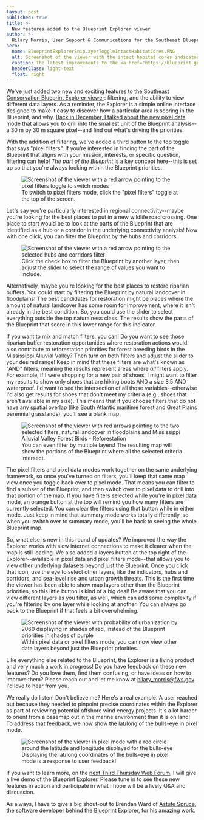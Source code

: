 ```yaml
---
layout: post
published: true
title: >-
  New features added to the Blueprint Explorer viewer
author: >-
  Hilary Morris, User Support & Communications for the Southeast Blueprint
hero:
  name: BlueprintExplorerSnipLayerToggleIntactHabitatCores.PNG
  alt: Screenshot of the viewer with the intact habitat cores indicator layer displaying in shades of red, instead of the Blueprint priorities in shades of purple.
  caption: The latest improvements to the <a href="https://blueprint.geoplatform.gov/southeast/">Blueprint Explorer</a> allow you to filter the Blueprint by the underlying indicators and view different layers on the map.
  headerClass: light-text
  float: right
---
```

We've just added two new and exciting features to [the Southeast Conservation Blueprint Explorer viewer](https://secassoutheast.org/2022/12/20/the-Southeast-Blueprint-Explorer-Now-with-more-to-explore.html): filtering, and the ability to view different data layers. As a reminder, the Explorer is a simple online interface designed to make it easy to discover how a particular area is scoring in the Blueprint, and why. [Back in December, I talked about the new pixel data mode](https://secassoutheast.org/2022/11/15/Southeast-Blueprint-Explorer-updated-with-2022-data.html) that allows you to drill into the smallest unit of the Blueprint analysis--a 30 m by 30 m square pixel--and find out what's driving the priorities.<!--more-->

With the addition of filtering, we've added a third button to the top toggle that says "pixel filters". If you're interested in finding the part of the Blueprint that aligns with your mission, interests, or specific question, filtering can help! _The part of the Blueprint_ is a key concept here--this is set up so that you're always looking within the Blueprint priorities.

<figure>
  <img src="{{site.baseurl}}/images/BlueprintExplorerSnipPixelFiltersToggle.PNG" alt="Screenshot of the viewer with a red arrow pointing to the pixel filters toggle to switch modes"/>
  <figcaption>To switch to pixel filters mode, click the "pixel filters" toggle at the top of the screen.</figcaption>
</figure>

Let's say you're particularly interested in regional connectivity--maybe you're looking for the best places to put in a new wildlife road crossing. One place to start would be to look at the parts of the Blueprint that are identified as a hub or a corridor in the underlying connectivity analysis! Now with one click, you can filter the Blueprint by the hubs and corridors.

<figure>
  <img src="{{site.baseurl}}/images/BlueprintExplorerSnipPixelFilterHubsCorridors.PNG" alt="Screenshot of the viewer with a red arrow pointing to the selected hubs and corridors filter"/>
  <figcaption>Click the check box to filter the Blueprint by another layer, then adjust the slider to select the range of values you want to include.</figcaption>
</figure>

Alternatively, maybe you're looking for the best places to restore riparian buffers. You could start by filtering the Blueprint by natural landcover in floodplains! The best candidates for restoration might be places where the amount of natural landcover has some room for improvement, where it isn't already in the best condition. So, you could use the slider to select everything outside the top naturalness class. The results show the parts of the Blueprint that score in this lower range for this indicator.

If you want to mix and match filters, you can! Do you want to see those riparian buffer restoration opportunities where restoration actions would also contribute to reforestation priorities for forest breeding birds in the Mississippi Alluvial Valley? Then turn on both filters and adjust the slider to your desired range! Keep in mind that these filters are what's known as "AND" filters, meaning the results represent areas where _all_ filters apply. For example, if I were shopping for a new pair of shoes, I might want to filter my results to show only shoes that are hiking boots AND a size 8.5 AND waterproof. I'd want to see the intersection of all those variables--otherwise I'd also get results for shoes that don't meet my criteria (e.g., shoes that aren't available in my size). This means that if you choose filters that do not have any spatial overlap (like South Atlantic maritime forest and Great Plains perennial grasslands), you'll see a blank map.

<figure>
  <img src="{{site.baseurl}}/images/BlueprintExplorerSnipPixelFilterRiparianAndMAV.PNG" alt="Screenshot of the viewer with red arrows pointing to the two selected filters, natural landcover in floodplains and Mississippi Alluvial Valley Forest Birds - Reforestation"/>
  <figcaption>You can even filter by multiple layers! The resulting map will show the portions of the Blueprint where all the selected criteria intersect.</figcaption>
</figure>

The pixel filters and pixel data modes work together on the same underlying framework, so once you've turned on filters, you'll keep that same map view once you toggle back over to pixel mode. That means you can filter to find a subset of the Blueprint, and then switch over to pixel data to drill into that portion of the map. If you have filters selected while you're in pixel data mode, an orange button at the top will remind you how many filters are currently selected. You can clear the filters using that button while in either mode. Just keep in mind that summary mode works totally differently, so when you switch over to summary mode, you'll be back to seeing the whole Blueprint map.

So, what else is new in this round of updates? We improved the way the Explorer works with slow internet connections to make it clearer when the map is still loading. We also added a layers button at the top right of the Explorer--available in pixel data and pixel filters mode--that allows you to view other underlying datasets beyond just the Blueprint. Once you click that icon, use the eye to select other layers, like the indicators, hubs and corridors, and sea-level rise and urban growth threats. This is the first time the viewer has been able to show map layers other than the Blueprint priorities, so this little button is kind of a big deal! Be aware that you can view different layers as you filter, as well, which can add some complexity if you're filtering by one layer while looking at another. You can always go back to the Blueprint if that feels a bit overwhelming.

<figure>
  <img src="{{site.baseurl}}/images/BlueprintExplorerSnipLayerToggle.PNG" alt="Screenshot of the viewer with probability of urbanization by 2060 displaying in shades of red, instead of the Blueprint priorities in shades of purple"/>
  <figcaption>Within pixel data or pixel filters mode, you can now view other data layers beyond just the Blueprint priorities.</figcaption>
</figure>

Like everything else related to the Blueprint, the Explorer is a living product and very much a work in progress! Do you have feedback on these new features? Do you love them, find them confusing, or have ideas on how to improve them? Please reach out and let me know at [hilary_morris@fws.gov](mailto:hilary_morris@fws.gov). I'd love to hear from you.

We really do listen! Don't believe me? Here's a real example. A user reached out because they needed to pinpoint precise coordinates within the Explorer as part of reviewing potential offshore wind energy projects. It's a lot harder to orient from a basemap out in the marine environment than it is on land! To address that feedback, we now show the lat/long of the bulls-eye in pixel mode.

<figure>
  <img src="{{site.baseurl}}/images/BlueprintExplorerSnipCoordinates.PNG" alt="Screenshot of the viewer in pixel mode with a red circle around the latitude and longitude displayed for the bulls-eye"/>
  <figcaption>Displaying the lat/long coordinates of the bulls-eye in pixel mode is a response to user feedback!</figcaption>
</figure>

If you want to learn more, on the [next Third Thursday Web Forum](https://calendar.google.com/calendar/event?eid=N3MzZDBuZnIwaXMxcnN0NXQ4Yjk1cms2bXAgc2VjYXNzb3V0aGVhc3RAbQ&ctz=America/New_York), I will give a live demo of the Blueprint Explorer. Please tune in to see these new features in action and participate in what I hope will be a lively Q&A and discussion.

As always, I have to give a big shout-out to Brendan Ward of [Astute Spruce](https://astutespruce.com/), the software developer behind the Blueprint Explorer, for his amazing work.
